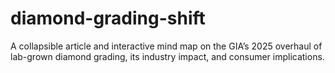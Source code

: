 # diamond-grading-shift
A collapsible article and interactive mind map on the GIA’s 2025 overhaul of lab-grown diamond grading, its industry impact, and consumer implications.
